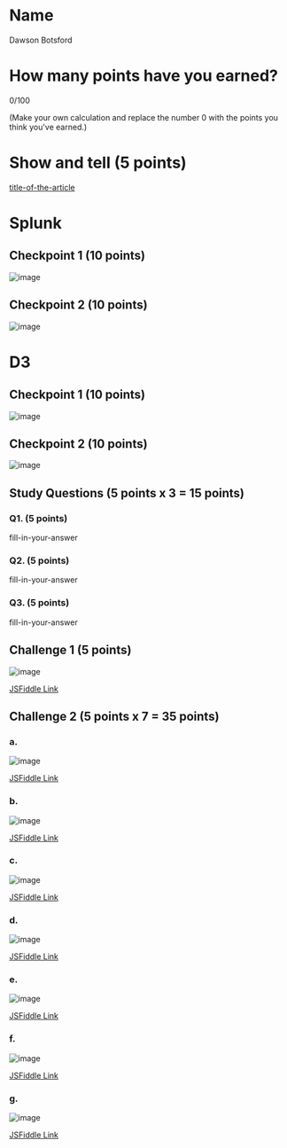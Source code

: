 # Name

Dawson Botsford

# How many points have you earned?

0/100

(Make your own calculation and replace the number 0 with the points you think you've earned.)

# Show and tell (5 points)

[title-of-the-article](http://link-to-an-interesting-news-article-about-big-data)

# Splunk

## Checkpoint 1 (10 points)

![image](image.png?raw=true)

## Checkpoint 2 (10 points)

![image](image.png?raw=true)

# D3

## Checkpoint 1 (10 points)

![image](image.png?raw=true)

## Checkpoint 2 (10 points)

![image](image.png?raw=true)

## Study Questions (5 points x 3 = 15 points)

### Q1. (5 points)

fill-in-your-answer

### Q2. (5 points)

fill-in-your-answer

### Q3. (5 points)

fill-in-your-answer


## Challenge 1 (5 points)

![image](image.png?raw=true)

[JSFiddle Link](http://jsfiddle.net/replace-this-path)

## Challenge 2 (5 points x 7 = 35 points)

### a. 

![image](image.png?raw=true)

[JSFiddle Link](http://jsfiddle.net/replace-this-path)

### b.

![image](image.png?raw=true)

[JSFiddle Link](http://jsfiddle.net/replace-this-path)

### c.

![image](image.png?raw=true)

[JSFiddle Link](http://jsfiddle.net/replace-this-path)

### d.

![image](image.png?raw=true)

[JSFiddle Link](http://jsfiddle.net/replace-this-path)

### e.

![image](image.png?raw=true)

[JSFiddle Link](http://jsfiddle.net/replace-this-path)

### f.

![image](image.png?raw=true)

[JSFiddle Link](http://jsfiddle.net/replace-this-path)


### g.

![image](image.png?raw=true)

[JSFiddle Link](http://jsfiddle.net/replace-this-path)

